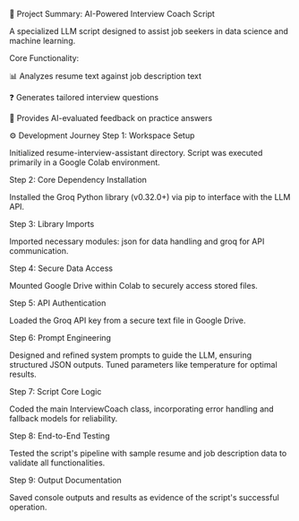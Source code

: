 🤖 Project Summary: AI-Powered Interview Coach Script

A specialized LLM script designed to assist job seekers in data science and machine learning.

Core Functionality:

📊 Analyzes resume text against job description text

❓ Generates tailored interview questions

🎤 Provides AI-evaluated feedback on practice answers

⚙️ Development Journey
Step 1: Workspace Setup

Initialized resume-interview-assistant directory. Script was executed primarily in a Google Colab environment.

Step 2: Core Dependency Installation

Installed the Groq Python library (v0.32.0+) via pip to interface with the LLM API.

Step 3: Library Imports

Imported necessary modules: json for data handling and groq for API communication.

Step 4: Secure Data Access

Mounted Google Drive within Colab to securely access stored files.

Step 5: API Authentication

Loaded the Groq API key from a secure text file in Google Drive.

Step 6: Prompt Engineering

Designed and refined system prompts to guide the LLM, ensuring structured JSON outputs. Tuned parameters like temperature for optimal results.

Step 7: Script Core Logic

Coded the main InterviewCoach class, incorporating error handling and fallback models for reliability.

Step 8: End-to-End Testing

Tested the script's pipeline with sample resume and job description data to validate all functionalities.

Step 9: Output Documentation

Saved console outputs and results as evidence of the script's successful operation.
